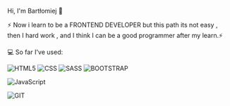 Hi, I'm Bartłomiej 👋

⚡ Now i learn to be a FRONTEND DEVELOPER but this path its not easy , then I hard work , and I think I can be a good programmer after my learn.⚡

💻 So far I've used:

![HTML5](https://img.shields.io/badge/-HTML5-e6322d?style=flat&logo=html5&logoColor=white) ![CSS](https://img.shields.io/badge/-CSS-e6322d?style=flat&logo=css) ![SASS](https://img.shields.io/badge/-SASS-e6322d?style=flat&logo=css) ![BOOTSTRAP](https://img.shields.io/badge/-BOOTSTRAP-e6322d?style=flat&logo=css)




![JavaScript](https://img.shields.io/badge/-JAVASCRIPT-e6322d?style=flat&logo=css)

![GIT](https://img.shields.io/badge/-GIT-e6322d?style=flat&logo=css)

